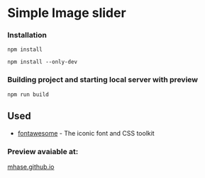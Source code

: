 # Simple Image slider

### Installation

```
npm install
```
```
npm install --only-dev
```

### Building project and starting local server with preview

```
npm run build
```

## Used

* [fontawesome](http://fontawesome.io/) - The iconic font and CSS toolkit

### Preview avaiable at:
[mhase.github.io](https://mhase.github.io/slider/)
